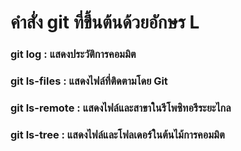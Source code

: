 # คำสั่ง git ที่ขึ้นต้นด้วยอักษร L
### git log : แสดงประวัติการคอมมิต
### git ls-files : แสดงไฟล์ที่ติดตามโดย Git
### git ls-remote : แสดงไฟล์และสาขาในรีโพซิทอรีระยะไกล
### git ls-tree : แสดงไฟล์และโฟลเดอร์ในต้นไม้การคอมมิต
